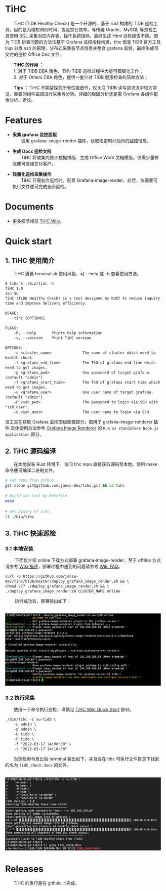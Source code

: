 # TiHC
&nbsp;&nbsp;&nbsp;&nbsp;&nbsp;&nbsp;&nbsp;TiHC (TiDB Healthy Check) 是一个开源的、基于 rust 构建的 TiDB 巡检工具，目的是为缩短询价时间，提高交付效率。与传统 Oracle、MySQL 等巡检工具使用 SQL 采集对应内存表、操作系统指标，最终生成 Html 巡检报告不同。因为 TiDB 排查问题的方法论基于 Grafana 监控指标构建，tihc 借鉴 TiDB 官方工具 tiup 分发 ssh 的原理，分布式采集各节点信息并整合 grafana 监控，最终生成可交付的巡检 Office Doc 文件。

&nbsp;&nbsp;&nbsp;&nbsp;&nbsp;&nbsp;&nbsp;**TiHC 的作用 ：**    
&nbsp;&nbsp;&nbsp;&nbsp;&nbsp;&nbsp;&nbsp;1. 对于 TiDB DBA 角色，节约 TiDB 巡检过程中大量可模版化工作；    
&nbsp;&nbsp;&nbsp;&nbsp;&nbsp;&nbsp;&nbsp;2. 对于 Others DBA 角色，提供一套针对 TIDB 健康检查的简单方法；      

&nbsp;&nbsp;&nbsp;&nbsp;&nbsp;&nbsp;&nbsp;**Tips ：** TiHC 不期望探究所有性能细节，仅关注 TiDB 读写请求流中较为常见、重要的组件监控进行采集与分析。详细的根因分析还是需 Grafana 各组件配合分析、定论。
# Features

* **采集 grafana 监控面板**    
&nbsp;&nbsp;&nbsp;&nbsp;&nbsp;&nbsp;&nbsp;调用 grafana-image-render 插件，获取指定时间段内的监控信息。   

* **生成 Docx 巡检文档**    
&nbsp;&nbsp;&nbsp;&nbsp;&nbsp;&nbsp;&nbsp;TiHC 将收集的统计数据排版、生成 Office Word 文档模版，仅需少量修改便可直接交付客户。      

* **轻量化巡检采集操作**      
&nbsp;&nbsp;&nbsp;&nbsp;&nbsp;&nbsp;&nbsp;TiHC 只需初次巡检时，配置 Grafana-image-render。此后，仅需要可执行文件便可完成全部巡检。    


# Documents  

* 更多细节相见 [TiHC Wiki](https://github.com/jansu-dev/tihc/wiki#welcome-to-the-tihc)。

# Quick start
## 1. TiHC 使用简介


&nbsp;&nbsp;&nbsp;&nbsp;&nbsp;&nbsp;&nbsp;TiHC 遵循 terminal cli 使用风格，可 --help 或 -h 查看使用方法。
```shell
$ tihc % ./bin/tihc -h
TiHC 1.0
Jan Su
TiHC (TiDB Healthy Check) is a tool designed by RUST to reduce inquiry time and improve delivery efficiency.

USAGE:
    tihc [OPTIONS]

FLAGS:
    -h, --help       Prints help information
    -v, --version    Print TiHC version

OPTIONS:
    -c <cluster_name>              The name of cluster which need to health check.
    -t <grafana_end_time>          The TSO of grafana end time which need to get images.
    -p <grafana_pwd>               Use password of target grafana. (default "admin")
    -f <grafana_start_time>        The TSO of grafana start time which need to get images.
    -u <grafana_user>              Use user name of target grafana. (default "admin")
    -P <ssh_pwd>                   The password to login via SSH with "ssh_user".
    -U <ssh_user>                  The user name to login via SSH.
```

该工具在获取 Grafana 监控面板图像部分，借用了 grafana-image-renderer 插件,具体使用方法参考 [Grafana Image Renderer](https://grafana.com/grafana/plugins/grafana-image-renderer/)  的 `Run as standalone Node.js application` 部分。


## 2. TiHC 源码编译
&nbsp;&nbsp;&nbsp;&nbsp;&nbsp;&nbsp;&nbsp;在本地安装 Rust 环境下，访问 tihc repo 直接获取源码至本地。使用 make 命令便可编译二进制文件。

```bash
# Get repo from github
git clone git@github.com:jansu-dev/tihc.git && cd tihc

# Build the tool by Makefile
make

# Get binary of tihc
ll ./bin/tihc
```


## 3. TiHC 快速巡检

### 3.1 本地安装

&nbsp;&nbsp;&nbsp;&nbsp;&nbsp;&nbsp;&nbsp; 下面仅介绍 online 下载方式部署 grafana-image-render，至于 offline 方式请参考 [Wiki 描述](https://github.com/jansu-dev/tihc/wiki/Quick-start#2离线安装-grafana-image-render)，部署过程中遇到的问题请参考 [Wiki FAQ](https://github.com/jansu-dev/tihc/wiki/FAQ#tihc-faq)。
```shell
curl -O https://github.com/jansu-dev/tihc/blob/master/deploy_grafana_image_render.sh && \
chmod 777 ./deploy_grafana_image_render.sh && \
./deploy_grafana_image_render.sh CLUSTER_NAME online
```
&nbsp;&nbsp;&nbsp;&nbsp;&nbsp;&nbsp;&nbsp; 执行成功后，屏幕输出如下：    

&nbsp;&nbsp;&nbsp;&nbsp;&nbsp;&nbsp;&nbsp;![prepare_image_render](docs/image/prepare_online_success.jpg)

### 3.2 执行采集

&nbsp;&nbsp;&nbsp;&nbsp;&nbsp;&nbsp;&nbsp;使用一下命令执行巡检，详情见 [TiHC Wiki Quick Start](https://github.com/jansu-dev/tihc/wiki/Quick-start#quick-start) 部分。

```shell
./bin/tihc -c xu-tidb \
    -u admin \
    -p admin \
    -U tidb \
    -P tidb \
    -f "2022-03-17 14:00:00" \
    -t "2022-03-17 14:10:00"
```

&nbsp;&nbsp;&nbsp;&nbsp;&nbsp;&nbsp;&nbsp;当巡检命令发出后 terminal 输出如下，并且会在 tihc 可执行文件目录下找到的名为 `tidb_check.docx` 的文件。

&nbsp;&nbsp;&nbsp;&nbsp;&nbsp;&nbsp;&nbsp;![execute_catch_success](./docs/image/execute_catch_success.jpg)

# Releases

&nbsp;&nbsp;&nbsp;&nbsp;&nbsp;&nbsp;&nbsp;TiHC 的发行是在 github 上完成。